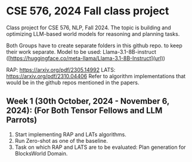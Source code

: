 # CSE 576, 2024 Fall class project
Class project for CSE 576, NLP, Fall 2024. The topic is building and optimizing LLM-based world models for reasoning and planning tasks. 

Both Groups have to create separate folders in this github repo. to keep their work separate.
Model to be used: Llama-3.1-8B-instruct ([https://huggingface.co/meta-llama/Llama-3.1-8B-Instruct](url)) 

RAP:  https://arxiv.org/pdf/2305.14992
LATS: https://arxiv.org/pdf/2310.04406
Refer to algorithm implementations that would be in the github repos mentioned in the papers. 

## Week 1 (30th October, 2024 - November 6, 2024): (For Both Tensor Fellows and LLM Parrots)
1. Start implementing RAP and LATs algorithms.
2. Run Zero-shot as one of the baseline.
3. Task on which RAP and LATS are to be evaluated: Plan generation for BlocksWorld Domain.
